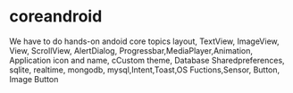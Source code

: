 # coreandroid
We have to do hands-on andoid core topics layout, TextView, ImageView, View, ScrollView, AlertDialog, Progressbar,MediaPlayer,Animation, Application icon and name, cCustom theme, Database Sharedpreferences, sqlite, realtime, mongodb, mysql,Intent,Toast,OS Fuctions,Sensor, Button, Image Button
